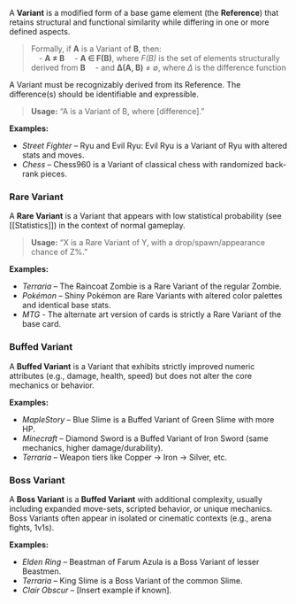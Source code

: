  A **Variant** is a modified form of a base game element (the **Reference**) that retains structural and functional similarity while differing in one or more defined aspects.
> Formally, if **A** is a Variant of **B**, then:  
>  - **A ≠ B**
>  - **A ∈ F(B)**, where _F(B)_ is the set of elements structurally derived from **B**
>  - and **Δ(A, B)** ≠ ∅, where _Δ_ is the difference function

A Variant must be recognizably derived from its Reference. The difference(s) should be identifiable and expressible.

> **Usage:** “A is a Variant of B, where \[difference\].”

**Examples:**
- _Street Fighter_ – Ryu and Evil Ryu: Evil Ryu is a Variant of Ryu with altered stats and moves.
- _Chess_ – Chess960 is a Variant of classical chess with randomized back-rank pieces.

### **Rare Variant**
A **Rare Variant** is a Variant that appears with low statistical probability (see [[Statistics]]) in the context of normal gameplay.  

> **Usage:** “X is a Rare Variant of Y, with a drop/spawn/appearance chance of Z%.”

**Examples:**
- _Terraria_ – The Raincoat Zombie is a Rare Variant of the regular Zombie.
- _Pokémon_ – Shiny Pokémon are Rare Variants with altered color palettes and identical base stats.
- *MTG* - The alternate art version of cards is strictly a Rare Variant of the base card.

### **Buffed Variant**
 A **Buffed Variant** is a Variant that exhibits strictly improved numeric attributes (e.g., damage, health, speed) but does not alter the core mechanics or behavior.  

**Examples:**
- _MapleStory_ – Blue Slime is a Buffed Variant of Green Slime with more HP.
- _Minecraft_ – Diamond Sword is a Buffed Variant of Iron Sword (same mechanics, higher damage/durability).
- _Terraria_ – Weapon tiers like Copper → Iron → Silver, etc.

### **Boss Variant**
 A **Boss Variant** is a **Buffed Variant** with additional complexity, usually including expanded move-sets, scripted behavior, or unique mechanics. 
Boss Variants often appear in isolated or cinematic contexts (e.g., arena fights, 1v1s).  

**Examples:**
- _Elden Ring_ – Beastman of Farum Azula is a Boss Variant of lesser Beastmen.
- _Terraria_ – King Slime is a Boss Variant of the common Slime.
- _Clair Obscur_ – [Insert example if known].